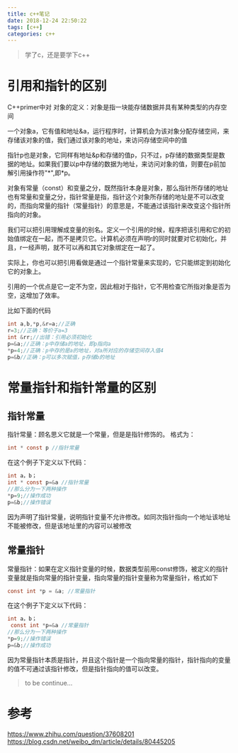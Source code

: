 ```yaml
---
title: c++笔记
date: 2018-12-24 22:50:22
tags: [c++]
categories: c++
---
```


> 学了c，还是要学下c++

# 引用和指针的区别

C++primer中对 对象的定义：对象是指一块能存储数据并具有某种类型的内存空间

一个对象a，它有值和地址&a，运行程序时，计算机会为该对象分配存储空间，来存储该对象的值，我们通过该对象的地址，来访问存储空间中的值

指针p也是对象，它同样有地址&p和存储的值p，只不过，p存储的数据类型是数据的地址。如果我们要以p中存储的数据为地址，来访问对象的值，则要在p前加解引用操作符"\*",即\*p。
<!-- more -->

对象有常量（const）和变量之分，既然指针本身是对象，那么指针所存储的地址也有常量和变量之分，指针常量是指，指针这个对象所存储的地址是不可以改变的，而指向常量的指针（常量指针）的意思是，不能通过该指针来改变这个指针所指向的对象。

我们可以把引用理解成变量的别名。定义一个引用的时候，程序把该引用和它的初始值绑定在一起，而不是拷贝它。计算机必须在声明r的同时就要对它初始化，并且，r一经声明，就不可以再和其它对象绑定在一起了。

实际上，你也可以把引用看做是通过一个指针常量来实现的，它只能绑定到初始化它的对象上。

引用的一个优点是它一定不为空，因此相对于指针，它不用检查它所指对象是否为空，这增加了效率。

比如下面的代码

````c
int a,b,*p,&r=a;//正确
r=3;//正确：等价于a=3
int &rr;//出错：引用必须初始化
p=&a;//正确：p中存储a的地址，即p指向a
*p=4;//正确：p中存的是a的地址，对a所对应的存储空间存入值4
p=&b//正确：p可以多次赋值，p存储b的地址
````

# 常量指针和指针常量的区别

## 指针常量

指针常量：顾名思义它就是一个常量，但是是指针修饰的。 
格式为：

````c
int * const p //指针常量
````

在这个例子下定义以下代码：

````c
int a，b；
int * const p=&a //指针常量
//那么分为一下两种操作
*p=9;//操作成功
p=&b;//操作错误
````

因为声明了指针常量，说明指针变量不允许修改。如同次指针指向一个地址该地址不能被修改，但是该地址里的内容可以被修改

## 常量指针

常量指针：如果在定义指针变量的时候，数据类型前用const修饰，被定义的指针变量就是指向常量的指针变量，指向常量的指针变量称为常量指针，格式如下

````c
const int *p = &a; //常量指针
````

在这个例子下定义以下代码：

````c
int a，b；
 const int *p=&a //常量指针
//那么分为一下两种操作
*p=9;//操作错误
p=&b;//操作成功
````

因为常量指针本质是指针，并且这个指针是一个指向常量的指针，指针指向的变量的值不可通过该指针修改，但是指针指向的值可以改变。

> to be continue...

# 参考

https://www.zhihu.com/question/37608201
https://blog.csdn.net/weibo_dm/article/details/80445205
